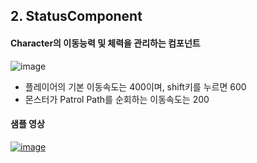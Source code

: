 ## 2. StatusComponent

#### Character의 이동능력 및 체력을 관리하는 컴포넌트

  ![image](https://github.com/HanYooTae/Unreal-Game-Project1/assets/41534351/97716519-ef73-4041-b835-9c28cf13d0e6)

+ 플레이어의 기본 이동속도는 400이며, shift키를 누르면 600
+ 몬스터가 Patrol Path를 순회하는 이동속도는 200

#### 샘플 영상

  [![image](https://github.com/HanYooTae/Unreal-Game-Project1/assets/123162344/672551c1-2154-4e0b-86ae-dbceb99bc867)
](https://youtu.be/yKqT7DQiIP8)

